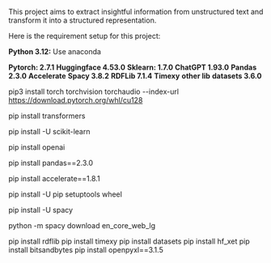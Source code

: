 This project aims to extract insightful information from unstructured text and transform it into a structured representation.

Here is the requirement setup for this project:

**Python 3.12:**
Use anaconda 

**Pytorch: 2.7.1** 
**Huggingface 4.53.0**
**Sklearn: 1.7.0**
**ChatGPT 1.93.0** 
**Pandas 2.3.0**
**Accelerate**
**Spacy 3.8.2**
**RDFLib 7.1.4**
**Timexy**
**other lib**
**datasets 3.6.0**

pip3 install torch torchvision torchaudio --index-url https://download.pytorch.org/whl/cu128

pip install transformers

pip install -U scikit-learn

pip install openai

pip install pandas==2.3.0

pip install accelerate==1.8.1

pip install -U pip setuptools wheel

pip install -U spacy

python -m spacy download en_core_web_lg

pip install rdflib
pip install timexy
pip install datasets
pip install hf_xet
pip install bitsandbytes
pip install openpyxl==3.1.5
